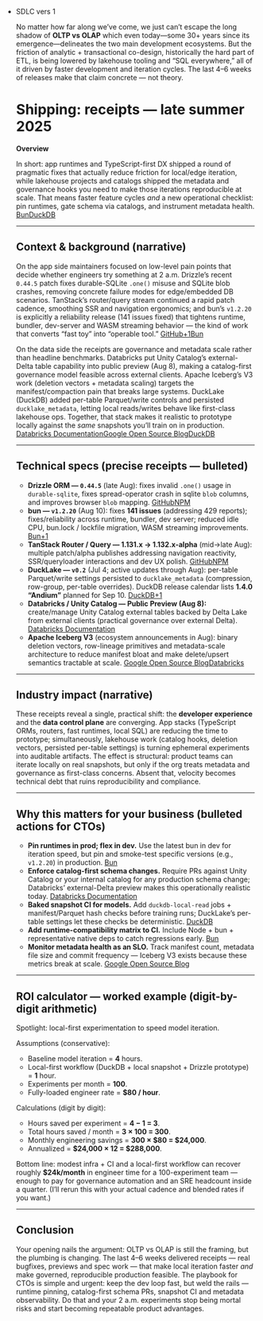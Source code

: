 - SDLC vers 1
    
    No matter how far along we’ve come, we just can’t escape the long shadow of **OLTP vs OLAP** which even today—some 30+ years since its emergence—delineates the two main development ecosystems. But the friction of analytic + transactional co-design, historically the hard part of ETL, is being lowered by lakehouse tooling and “SQL everywhere,” all of it driven by faster development and iteration cycles. The last 4–6 weeks of releases make that claim concrete — not theory.
    
    # Shipping: receipts — late summer 2025
    
    **Overview**
    
    In short: app runtimes and TypeScript-first DX shipped a round of pragmatic fixes that actually reduce friction for local/edge iteration, while lakehouse projects and catalogs shipped the metadata and governance hooks you need to make those iterations reproducible at scale. That means faster feature cycles *and* a new operational checklist: pin runtimes, gate schema via catalogs, and instrument metadata health. [Bun](https://bun.com/blog/bun-v1.2.20?utm_source=chatgpt.com)[DuckDB](https://duckdb.org/2025/07/04/ducklake-02.html?utm_source=chatgpt.com)
    
    ---
    
    ## Context & background (narrative)
    
    On the app side maintainers focused on low-level pain points that decide whether engineers try something at 2 a.m. Drizzle’s recent `0.44.5` patch fixes durable-SQLite `.one()` misuse and SQLite blob crashes, removing concrete failure modes for edge/embedded DB scenarios. TanStack’s router/query stream continued a rapid patch cadence, smoothing SSR and navigation ergonomics; and bun’s `v1.2.20` is explicitly a reliability release (141 issues fixed) that tightens runtime, bundler, dev-server and WASM streaming behavior — the kind of work that converts “fast toy” into “operable tool.” [GitHub+1](https://github.com/drizzle-team/drizzle-orm/releases?utm_source=chatgpt.com)[Bun](https://bun.com/blog/bun-v1.2.20?utm_source=chatgpt.com)
    
    On the data side the receipts are governance and metadata scale rather than headline benchmarks. Databricks put Unity Catalog’s external-Delta table capability into public preview (Aug 8), making a catalog-first governance model feasible across external clients. Apache Iceberg’s V3 work (deletion vectors + metadata scaling) targets the manifest/compaction pain that breaks large systems. DuckLake (DuckDB) added per-table Parquet/write controls and persisted `ducklake_metadata`, letting local reads/writes behave like first-class lakehouse ops. Together, that stack makes it realistic to prototype locally against the *same* snapshots you’ll train on in production. [Databricks Documentation](https://docs.databricks.com/aws/en/external-access/create-external-tables?utm_source=chatgpt.com)[Google Open Source Blog](https://opensource.googleblog.com/2025/08/whats-new-in-iceberg-v3.html?utm_source=chatgpt.com)[DuckDB](https://duckdb.org/2025/07/04/ducklake-02.html?utm_source=chatgpt.com)
    
    ---
    
    ## Technical specs (precise receipts — bulleted)
    
    - **Drizzle ORM — `0.44.5`** (late Aug): fixes invalid `.one()` usage in `durable-sqlite`, fixes spread-operator crash in sqlite `blob` columns, and improves browser `blob` mapping. [GitHub](https://github.com/drizzle-team/drizzle-orm/releases?utm_source=chatgpt.com)[NPM](https://www.npmjs.com/package/drizzle-orm/v/0.44.5-3d1846f?utm_source=chatgpt.com)
    - **bun — `v1.2.20`** (Aug 10): fixes **141 issues** (addressing 429 reports); fixes/reliability across runtime, bundler, dev server; reduced idle CPU, bun.lock / lockfile migration, WASM streaming improvements. [Bun+1](https://bun.com/blog/bun-v1.2.20?utm_source=chatgpt.com)
    - **TanStack Router / Query — 1.131.x → 1.132.x-alpha** (mid→late Aug): multiple patch/alpha publishes addressing navigation reactivity, SSR/queryloader interactions and dev UX polish. [GitHub](https://github.com/TanStack/router/releases?utm_source=chatgpt.com)[NPM](https://www.npmjs.com/package/%40tanstack/react-router?activeTab=versions&utm_source=chatgpt.com)
    - **DuckLake — `v0.2`** (Jul 4; active updates through Aug): per-table Parquet/write settings persisted to `ducklake_metadata` (compression, row-group, per-table overrides). DuckDB release calendar lists **1.4.0 “Andium”** planned for Sep 10. [DuckDB+1](https://duckdb.org/2025/07/04/ducklake-02.html?utm_source=chatgpt.com)
    - **Databricks / Unity Catalog — Public Preview (Aug 8):** create/manage Unity Catalog external tables backed by Delta Lake from external clients (practical governance over external Delta). [Databricks Documentation](https://docs.databricks.com/aws/en/external-access/create-external-tables?utm_source=chatgpt.com)
    - **Apache Iceberg V3** (ecosystem announcements in Aug): binary deletion vectors, row-lineage primitives and metadata-scale architecture to reduce manifest bloat and make delete/upsert semantics tractable at scale. [Google Open Source Blog](https://opensource.googleblog.com/2025/08/whats-new-in-iceberg-v3.html?utm_source=chatgpt.com)[Databricks](https://www.databricks.com/blog/apache-icebergtm-v3-moving-ecosystem-towards-unification?utm_source=chatgpt.com)
    
    ---
    
    ## Industry impact (narrative)
    
    These receipts reveal a single, practical shift: the **developer experience** and the **data control plane** are converging. App stacks (TypeScript ORMs, routers, fast runtimes, local SQL) are reducing the time to prototype; simultaneously, lakehouse work (catalog hooks, deletion vectors, persisted per-table settings) is turning ephemeral experiments into auditable artifacts. The effect is structural: product teams can iterate locally on real snapshots, but only if the org treats metadata and governance as first-class concerns. Absent that, velocity becomes technical debt that ruins reproducibility and compliance.
    
    ---
    
    ## Why this matters for your business (bulleted actions for CTOs)
    
    - **Pin runtimes in prod; flex in dev.** Use the latest bun in dev for iteration speed, but pin and smoke-test specific versions (e.g., `v1.2.20`) in production. [Bun](https://bun.com/blog/bun-v1.2.20?utm_source=chatgpt.com)
    - **Enforce catalog-first schema changes.** Require PRs against Unity Catalog or your internal catalog for any production schema change; Databricks’ external-Delta preview makes this operationally realistic today. [Databricks Documentation](https://docs.databricks.com/aws/en/external-access/create-external-tables?utm_source=chatgpt.com)
    - **Baked snapshot CI for models.** Add `duckdb-local-read` jobs + manifest/Parquet hash checks before training runs; DuckLake’s per-table settings let these checks be deterministic. [DuckDB](https://duckdb.org/2025/07/04/ducklake-02.html?utm_source=chatgpt.com)
    - **Add runtime-compatibility matrix to CI.** Include Node + bun + representative native deps to catch regressions early. [Bun](https://bun.com/blog/bun-v1.2.20?utm_source=chatgpt.com)
    - **Monitor metadata health as an SLO.** Track manifest count, metadata file size and commit frequency — Iceberg V3 exists because these metrics break at scale. [Google Open Source Blog](https://opensource.googleblog.com/2025/08/whats-new-in-iceberg-v3.html?utm_source=chatgpt.com)
    
    ---
    
    ## ROI calculator — worked example (digit-by-digit arithmetic)
    
    Spotlight: local-first experimentation to speed model iteration.
    
    Assumptions (conservative):
    
    - Baseline model iteration = **4** hours.
    - Local-first workflow (DuckDB + local snapshot + Drizzle prototype) = **1** hour.
    - Experiments per month = **100**.
    - Fully-loaded engineer rate = **$80 / hour**.
    
    Calculations (digit by digit):
    
    - Hours saved per experiment = **4 − 1 = 3**.
    - Total hours saved / month = **3 × 100 = 300**.
    - Monthly engineering savings = **300 × $80 = $24,000**.
    - Annualized = **$24,000 × 12 = $288,000**.
    
    Bottom line: modest infra + CI and a local-first workflow can recover roughly **$24k/month** in engineer time for a 100-experiment team — enough to pay for governance automation and an SRE headcount inside a quarter. (I’ll rerun this with your actual cadence and blended rates if you want.)
    
    ---
    
    ## Conclusion
    
    Your opening nails the argument: OLTP vs OLAP is still the framing, but the plumbing is changing. The last 4–6 weeks delivered receipts — real bugfixes, previews and spec work — that make local iteration faster *and* make governed, reproducible production feasible. The playbook for CTOs is simple and urgent: keep the dev loop fast, but weld the rails — runtime pinning, catalog-first schema PRs, snapshot CI and metadata observability. Do that and your 2 a.m. experiments stop being mortal risks and start becoming repeatable product advantages.
